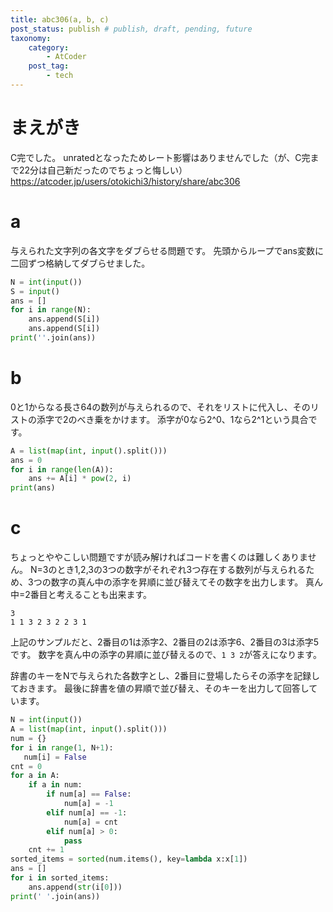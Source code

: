 ```yaml
---
title: abc306(a, b, c)
post_status: publish # publish, draft, pending, future
taxonomy:
    category:
        - AtCoder
    post_tag:
        - tech
---
```


# まえがき

C完でした。
unratedとなったためレート影響はありませんでした（が、C完まで22分は自己新だったのでちょっと悔しい）
https://atcoder.jp/users/otokichi3/history/share/abc306

# a

与えられた文字列の各文字をダブらせる問題です。
先頭からループでans変数に二回ずつ格納してダブらせました。

```python
N = int(input())
S = input()
ans = []
for i in range(N):
    ans.append(S[i])
    ans.append(S[i])
print(''.join(ans))
```

# b

0と1からなる長さ64の数列が与えられるので、それをリストに代入し、そのリストの添字で2のべき乗をかけます。
添字が0なら2^0、1なら2^1という具合です。

```python
A = list(map(int, input().split()))
ans = 0
for i in range(len(A)):
    ans += A[i] * pow(2, i)
print(ans)
```

# c

ちょっとややこしい問題ですが読み解ければコードを書くのは難しくありません。
N=3のとき1,2,3の3つの数字がそれぞれ3つ存在する数列が与えられるため、3つの数字の真ん中の添字を昇順に並び替えてその数字を出力します。
真ん中=2番目と考えることも出来ます。

```
3
1 1 3 2 3 2 2 3 1
```

上記のサンプルだと、2番目の1は添字2、2番目の2は添字6、2番目の3は添字5です。
数字を真ん中の添字の昇順に並び替えるので、`1 3 2`が答えになります。

辞書のキーをNで与えられた各数字とし、2番目に登場したらその添字を記録しておきます。
最後に辞書を値の昇順で並び替え、そのキーを出力して回答しています。

```python
N = int(input())
A = list(map(int, input().split()))
num = {}
for i in range(1, N+1):
   num[i] = False 
cnt = 0
for a in A:
    if a in num:
        if num[a] == False:
            num[a] = -1
        elif num[a] == -1:
            num[a] = cnt
        elif num[a] > 0:
            pass
    cnt += 1
sorted_items = sorted(num.items(), key=lambda x:x[1])
ans = []
for i in sorted_items:
    ans.append(str(i[0]))
print(' '.join(ans))
```
